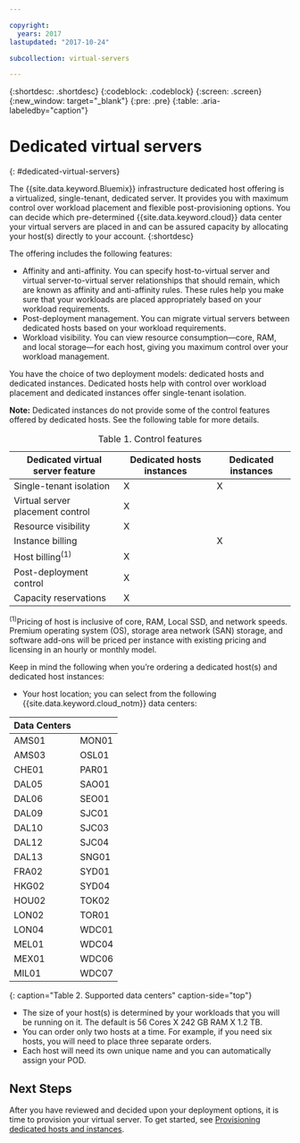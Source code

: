 ```yaml
---

copyright:
  years: 2017
lastupdated: "2017-10-24"

subcollection: virtual-servers

---
```


{:shortdesc: .shortdesc}
{:codeblock: .codeblock}
{:screen: .screen}
{:new_window: target="_blank"}
{:pre: .pre}
{:table: .aria-labeledby="caption"}


# Dedicated virtual servers
{: #dedicated-virtual-servers}

The {{site.data.keyword.Bluemix}} infrastructure dedicated host offering is a virtualized, single-tenant, dedicated server. It provides you with maximum control over workload placement and flexible post-provisioning options. You can decide which pre-determined {{site.data.keyword.cloud}} data center your virtual servers are placed in and can be assured capacity by allocating your host(s) directly to your account.
{:shortdesc}

The offering includes the following features:

* Affinity and anti-affinity. You can specify host-to-virtual server and virtual server-to-virtual server relationships that should remain, which are known as affinity and anti-affinity rules. These rules help you make sure that your workloads are placed appropriately based on your workload requirements.
* Post-deployment management. You can migrate virtual servers between dedicated hosts based on your workload requirements.
* Workload visibility. You can view resource consumption—core, RAM, and local storage—for each host, giving you maximum control over your workload management.

You have the choice of two deployment models: dedicated hosts and dedicated instances. Dedicated hosts help with control over workload placement and dedicated instances offer single-tenant isolation.

**Note:** Dedicated instances do not provide some of the control features offered by dedicated hosts.  See the following table for more details.
<table>
<CAPTION>Table 1. Control features</CAPTION>
<THEAD>
<TR>
<th>Dedicated virtual server feature</th>
<th>Dedicated hosts instances</th>
<th>Dedicated instances</th>
</TR>
</THEAD>
<TBODY>
<tr>
<td>Single-tenant isolation</td>
<td>X</td>
<td>X</td>
</tr>
<tr>
<td>Virtual server placement control</td>
<td>X</td>
<td></td>
</tr>
<tr>
<td>Resource visibility</td>
<td>X</td>
<td></td>
</tr>
<tr>
<td>Instance billing</td>
<td></td>
<td>X</td>
</tr>
<tr>
<td>Host billing<sup>(1)</sup></td>
<td>X</td>
<td></td>
</tr>
<tr>
<td>Post-deployment control</td>
<td>X</td>
<td></td>
</tr>
<tr>
<td>Capacity reservations</td>
<td>X</td>
<td></td>
</tr>
</TBODY>
</table>


<sup>(1)</sup>Pricing of host is inclusive of core, RAM, Local SSD, and network speeds. Premium operating system (OS), storage area network (SAN) storage, and software add-ons will be priced per instance with existing pricing and licensing in an hourly or monthly model.

Keep in mind the following when you’re ordering a dedicated host(s) and dedicated host instances:

* Your host location; you can select from the following {{site.data.keyword.cloud_notm}} data centers:

| Data Centers          ||
| ------------ | ------- |
|AMS01         |  MON01  |
|AMS03         |  OSL01  |
|CHE01         |  PAR01  |
|DAL05         |  SAO01  |
|DAL06         |  SEO01  |
|DAL09         |  SJC01  |
|DAL10         |  SJC03  |
|DAL12         |  SJC04  |
|DAL13         |  SNG01  |
|FRA02         |  SYD01  |
|HKG02         |  SYD04  |
|HOU02         |  TOK02  |
|LON02         |  TOR01  |
|LON04         |  WDC01  |
|MEL01         |  WDC04  |
|MEX01         |  WDC06  |
|MIL01         |  WDC07  |
{: caption="Table 2. Supported data centers" caption-side="top"}

* The size of your host(s) is determined by your workloads that you will be running on it. The default is 56 Cores X 242 GB RAM X 1.2 TB.
* You can order only two hosts at a time. For example, if you need six hosts, you will need to place three separate orders.
* Each host will need its own unique name and you can automatically assign your POD.

## Next Steps

After you have reviewed and decided upon your deployment options, it is time to provision your virtual server. To get started, see [Provisioning dedicated hosts and instances](/docs/vsi?topic=virtual-servers-ordering-vs-dedicated).
